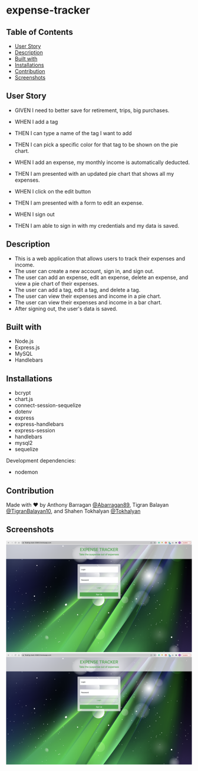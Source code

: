 # expense-tracker

## Table of Contents    
* [User Story](#user-story)
* [Description](#description)
* [Built with](#built-with)
* [Installations](#installations)
* [Contribution](#contribution)
* [Screenshots](#screenshots)

## User Story
- GIVEN I need to better save for retirement, trips, big purchases.

- WHEN I add a tag
- THEN I can type a name of the tag I want to add
- THEN I can pick a specific color for that tag to be shown on the pie chart.

- WHEN I add an expense, my monthly income is automatically deducted.
- THEN I am presented with an updated pie chart that shows all my expenses.  

- WHEN I click on the edit button
- THEN I am presented with a form to edit an expense.

- WHEN I sign out
- THEN I am able to sign in with my credentials and my data is saved. 


## Description
* This is a web application that allows users to track their expenses and income.
* The user can create a new account, sign in, and sign out.
* The user can add an expense, edit an expense, delete an expense, and view a pie chart of their expenses.
* The user can add a tag, edit a tag, and delete a tag.
* The user can view their expenses and income in a pie chart.
* The user can view their expenses and income in a bar chart.
* After signing out, the user's data is saved.

## Built with
* Node.js
* Express.js
* MySQL
* Handlebars

## Installations
* bcrypt
* chart.js
* connect-session-sequelize
* dotenv
* express
* express-handlebars
* express-session
* handlebars
* mysql2
* sequelize

Development dependencies:
* nodemon

## Contribution
Made with ❤ by Anthony Barragan [@Abarragan89](https://github.com/Abarragan89), Tigran Balayan [@TigranBalayan10](https://github.com/TigranBalayan10), and Shahen Tokhalyan [@Tokhalyan](https://github.com/Tokhalyan)


## Screenshots
![Screenshot](./assets/images/homepage.png)
![Screenshot](./assets/images/homepage.png)